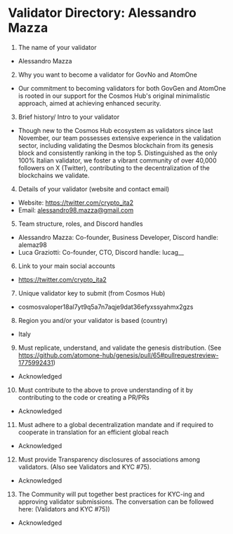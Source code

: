 # Validator Directory: Alessandro Mazza

1) The name of your validator

- Alessandro Mazza

2) Why you want to become a validator for GovNo and AtomOne

- Our commitment to becoming validators for both GovGen and AtomOne is rooted in our support for the Cosmos Hub's original minimalistic approach, aimed at achieving enhanced security.

3) Brief history/ Intro to your validator

- Though new to the Cosmos Hub ecosystem as validators since last November, our team possesses extensive experience in the validation sector, including validating the Desmos blockchain from its genesis block and consistently ranking in the top 5. Distinguished as the only 100% Italian validator, we foster a vibrant community of over 40,000 followers on X (Twitter), contributing to the decentralization of the blockchains we validate.

4) Details of your validator (website and contact email)

- Website: https://twitter.com/crypto_ita2
- Email: alessandro98.mazza@gmail.com

5) Team structure, roles, and Discord handles

- Alessandro Mazza: Co-founder, Business Developer, Discord handle: alemaz98
- Luca Graziotti: Co-founder, CTO, Discord handle: lucag__

6) Link to your main social accounts

- https://twitter.com/crypto_ita2

7) Unique validator key to submit (from Cosmos Hub)

- cosmosvaloper18al7yt9q5a7n7aqje9dat36efyxssyahmx2gzs

8) Region you and/or your validator is based (country)

- Italy

9) Must replicate, understand, and validate the genesis distribution. (See https://github.com/atomone-hub/genesis/pull/65#pullrequestreview-1775992431)

- Acknowledged

10) Must contribute to the above to prove understanding of it by contributing to the code or creating a PR/PRs

- Acknowledged

11) Must adhere to a global decentralization mandate and if required to cooperate in translation for an efficient global reach

- Acknowledged

12) Must provide Transparency disclosures of associations among validators. (Also see Validators and KYC #75).

- Acknowledged

13) The Community will put together best practices for KYC-ing and approving validator submissions. The conversation can be followed here: (Validators and KYC #75))

- Acknowledged